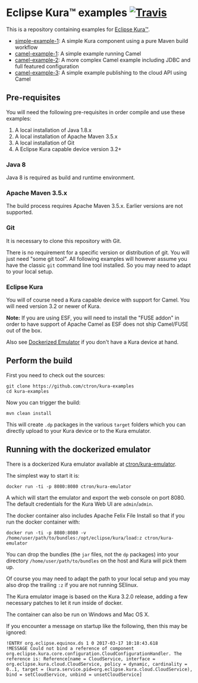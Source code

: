 # Eclipse Kura™ examples [![Travis](https://img.shields.io/travis/ctron/kura-examples.svg)](https://travis-ci.org/ctron/kura-examples)

This is a repository containing examples for [Eclipse Kura™](https://eclipse.org/kura "Eclipse Kura™").

* [simple-example-1](simple/simple-example-1): A simple Kura component using a pure Maven build workflow
* [camel-example-1](camel/camel-example-1): A simple example running Camel
* [camel-example-2](camel/camel-example-2): A more complex Camel example including JDBC and full featured configuration
* [camel-example-3](camel/camel-example-3): A simple example publishing to the cloud API using Camel

## Pre-requisites

You will need the following pre-requisites in order compile and use these examples:

 1. A local installation of Java 1.8.x
 1. A local installation of Apache Maven 3.5.x
 1. A local installation of Git
 1. A Eclipse Kura capable device version 3.2+

### Java 8

Java 8 is required as build and runtime environment. 

### Apache Maven 3.5.x

The build process requires Apache Maven 3.5.x. Earlier versions are not supported.

### Git

It is necessary to clone this repository with Git.

There is no requirement for a specific version or distribution of git. You will
just need "some git tool". All following examples will however assume you
have the classic `git` command line tool installed. So you may need to adapt
to your local setup.

### Eclipse Kura

You will of course need a Kura capable device with support for Camel. You will need version
3.2 or newer of Kura.

**Note:** If you are using ESF, you will need to install the "FUSE addon" in order to have
support of Apache Camel as ESF does not ship Camel/FUSE out of the box.

Also see [Dockerized Emulator](#running-with-the-dockerized-emulator) if you don't have a Kura device at hand.

## Perform the build

First you need to check out the sources:

    git clone https://github.com/ctron/kura-examples
    cd kura-examples

Now you can trigger the build:

    mvn clean install

This will create `.dp` packages in the various `target` folders which you
can directly upload to your Kura device or to the Kura emulator.

## Running with the dockerized emulator

There is a dockerized Kura emulator available at
[ctron/kura-emulator](https://github.com/ctron/kura-emulator "Kura Emulator GitHub repository").

The simplest way to start it is:

    docker run -ti -p 8080:8080 ctron/kura-emulator

A which will start the emulator and export the web console on port 8080. The default
credentials for the Kura Web UI are `admin`/`admin`.

The docker container also includes Apache Felix File Install so
that if you run the docker container with:

    docker run -ti -p 8080:8080 -v /home/user/path/to/bundles:/opt/eclipse/kura/load:z ctron/kura-emulator

You can drop the bundles (the `jar` files, not the `dp` packages) into
your directory `/home/user/path/to/bundles` on the host and Kura will
pick them up.

Of course you may need to adapt the path to your local setup and you may
also drop the trailing `:z` if you are not running SElinux.

The Kura emulator image is based on the Kura 3.2.0 release, adding a few
necessary patches to let it run inside of docker.

The container can also be run on Windows and Mac OS X.

If you encounter a message on startup like the following, then this may be
ignored:


    !ENTRY org.eclipse.equinox.ds 1 0 2017-03-17 10:18:43.618
    !MESSAGE Could not bind a reference of component org.eclipse.kura.core.configuration.CloudConfigurationHandler. The reference is: Reference[name = CloudService, interface = org.eclipse.kura.cloud.CloudService, policy = dynamic, cardinality = 0..1, target = (kura.service.pid=org.eclipse.kura.cloud.CloudService), bind = setCloudService, unbind = unsetCloudService]

